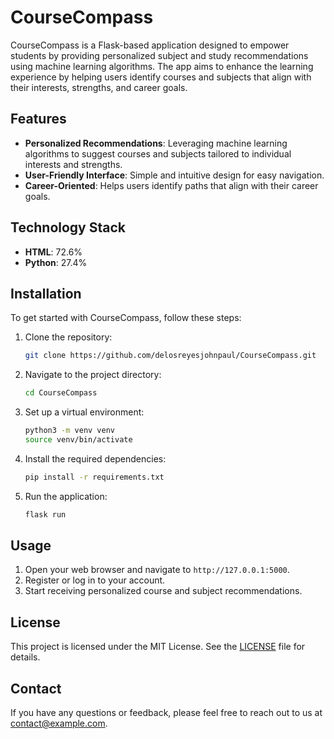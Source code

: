 # CourseCompass

CourseCompass is a Flask-based application designed to empower students by providing personalized subject and study recommendations using machine learning algorithms. The app aims to enhance the learning experience by helping users identify courses and subjects that align with their interests, strengths, and career goals.

## Features

- **Personalized Recommendations**: Leveraging machine learning algorithms to suggest courses and subjects tailored to individual interests and strengths.
- **User-Friendly Interface**: Simple and intuitive design for easy navigation.
- **Career-Oriented**: Helps users identify paths that align with their career goals.

## Technology Stack

- **HTML**: 72.6%
- **Python**: 27.4%

## Installation

To get started with CourseCompass, follow these steps:

1. Clone the repository:
   ```bash
   git clone https://github.com/delosreyesjohnpaul/CourseCompass.git
   ```
2. Navigate to the project directory:
   ```bash
   cd CourseCompass
   ```
3. Set up a virtual environment:
   ```bash
   python3 -m venv venv
   source venv/bin/activate
   ```
4. Install the required dependencies:
   ```bash
   pip install -r requirements.txt
   ```
5. Run the application:
   ```bash
   flask run
   ```

## Usage

1. Open your web browser and navigate to `http://127.0.0.1:5000`.
2. Register or log in to your account.
3. Start receiving personalized course and subject recommendations.


## License

This project is licensed under the MIT License. See the [LICENSE](Licence.md) file for details.

## Contact

If you have any questions or feedback, please feel free to reach out to us at [contact@example.com](mailto:delosreyesjohnpaul30@gmail.com).
